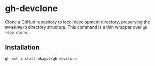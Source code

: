 # gh-devclone

Clone a GitHub repository to local development directory, preserving the `OWNER/REPO` directory structure.
This command is a thin wrapper over `gh repo clone`.

## Installation

```bash
gh ext install mkaput/gh-devclone
```